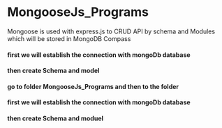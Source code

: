 # MongooseJs_Programs
Mongoose is used with express.js to CRUD API by schema and Modules which will be stored in MongoDB Compass

<h4>first we will establish the connection with mongoDb database</h4> 
<h4>then create Schema and model</h4>
<h4>go to folder MongooseJs_Programs and then to the folder</h4> 
<h4>first we will establish the connection with mongoDb database</h4> 
<h4>then create Schema and moduel</h4>


